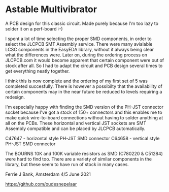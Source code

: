 # Astable Multivibrator

A PCB design for this classic circuit.
Made purely because I'm too lazy to solder it on a perf-board :-)

I spent  a lot of time selecting the proper SMD components, in order to select the JLCPCB SMT Assembly service.
There were many avialable LCSC components in the EasyEDA library, without it always being clear what the differences were.
Later on, during the ordering process on JLCPCB.com it would become apparent that certain component were out of stock after all.
So I had to adapt the circuit and PCB design several times to get everything neatly together.

I think this is now complete and the ordering of my first set of 5 was completed succesfully.
There is however a possibilty that the availability of certain components may in the near future be reduced to levels requiring a redesign.

I'm especially happy with finding the SMD version of the PH-JST connector socket because I've got a stock of 150+ connectors and
this enables me to make quick wire-to-board connections without having to solder anything at all on the PCBs.
These horizontal and vertical JST sockets are SMT Assembly compatible and can be placed by JLCPCB automatically.

C47647 - horizontal style PH-JST SMD connector
C64658  - vertical style PH-JST SMD connector

The BOURNS 10K and 100K variable resistors as SMD (C780220 & C51284) were hard to find too. There are a variety of similar components in the library,
but these seem to have run of stock in many cases.


Ferrie J Bank,
Amsterdam 4/5 June 2021

https://github.com/oudesnepelaar
